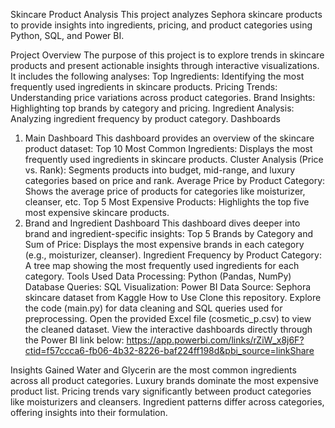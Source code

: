 Skincare Product Analysis
This project analyzes Sephora skincare products to provide insights into ingredients, pricing, and product categories using Python, SQL, and Power BI.

Project Overview
The purpose of this project is to explore trends in skincare products and present actionable insights through interactive visualizations. It includes the following analyses:
Top Ingredients: Identifying the most frequently used ingredients in skincare products.
Pricing Trends: Understanding price variations across product categories.
Brand Insights: Highlighting top brands by category and pricing.
Ingredient Analysis: Analyzing ingredient frequency by product category.
Dashboards
1. Main Dashboard
This dashboard provides an overview of the skincare product dataset:
Top 10 Most Common Ingredients: Displays the most frequently used ingredients in skincare products.
Cluster Analysis (Price vs. Rank): Segments products into budget, mid-range, and luxury categories based on price and rank.
Average Price by Product Category: Shows the average price of products for categories like moisturizer, cleanser, etc.
Top 5 Most Expensive Products: Highlights the top five most expensive skincare products.
2. Brand and Ingredient Dashboard
This dashboard dives deeper into brand and ingredient-specific insights:
Top 5 Brands by Category and Sum of Price: Displays the most expensive brands in each category (e.g., moisturizer, cleanser).
Ingredient Frequency by Product Category: A tree map showing the most frequently used ingredients for each category.
Tools Used
Data Processing: Python (Pandas, NumPy)
Database Queries: SQL
Visualization: Power BI
Data Source: Sephora skincare dataset from Kaggle
How to Use
Clone this repository.
Explore the code (main.py) for data cleaning and SQL queries used for preprocessing.
Open the provided Excel file (cosmetic_p.csv) to view the cleaned dataset.
View the interactive dashboards directly through the Power BI link below:
https://app.powerbi.com/links/rZiW_x8j6F?ctid=f57ccca6-fb06-4b32-8226-baf224ff198d&pbi_source=linkShare

Insights Gained
Water and Glycerin are the most common ingredients across all product categories.
Luxury brands dominate the most expensive product list.
Pricing trends vary significantly between product categories like moisturizers and cleansers.
Ingredient patterns differ across categories, offering insights into their formulation.
